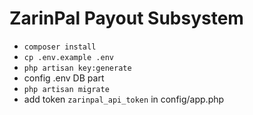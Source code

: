 # ZarinPal Payout Subsystem

* `composer install`
* `cp .env.example .env`
* `php artisan key:generate`
* config .env DB part
* `php artisan migrate`
* add token `zarinpal_api_token` in config/app.php
